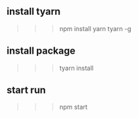 ## install tyarn

>>> npm install yarn tyarn -g


## install package

>>> tyarn install


## start run

>>> npm start